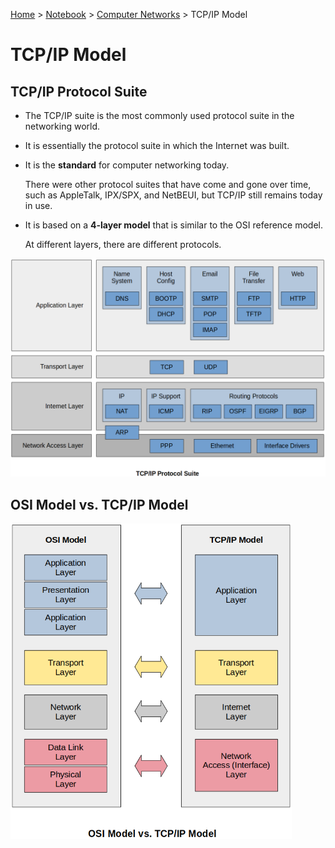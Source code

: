 <a href="../../">Home</a> > <a href="../notebook">Notebook</a> > <a href="./">Computer Networks</a> > TCP/IP Model

# TCP/IP Model



## TCP/IP Protocol Suite

* The TCP/IP suite is the most commonly used protocol suite in the networking world.

* It is essentially the protocol suite in which the Internet was built.

* It is the **standard** for computer networking today. 

  There were other protocol suites that have come and gone over time, such as AppleTalk, IPX/SPX, and NetBEUI, but TCP/IP still remains today in use.

* It is based on a **4-layer model** that is similar to the OSI reference model.

  At different layers, there are different protocols.



<img src="./img/tcpip-protocol-suite.png" alt="tcpip-protocol-suite" width="760">



## OSI Model vs. TCP/IP Model



<img src="./img/osi-model-vs-tcpip-model.png" alt="osi-model-vs-tcpip-model" width="450">
